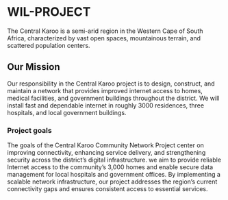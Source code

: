 # WIL-PROJECT
The Central Karoo is a semi-arid region in the Western Cape of South Africa, characterized by vast open spaces, mountainous terrain, and scattered population centers.
## Our Mission
Our responsibility in the Central Karoo project is to design, construct, and maintain a network that provides improved internet access to homes, medical facilities, and government buildings throughout the district. We will install fast and dependable internet in roughly 3000 residences, three hospitals, and local government buildings.
### Project goals
The goals of the Central Karoo Community Network Project center on improving connectivity, enhancing service delivery, and strengthening security across the district’s digital infrastructure.
we aim to provide reliable Internet access to the community’s 3,000 homes and enable secure data management for local hospitals and government offices.
By implementing a scalable network infrastructure, our project addresses the region’s current connectivity gaps and ensures consistent access to essential services.
